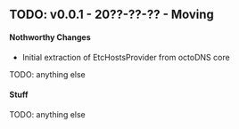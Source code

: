 ## TODO: v0.0.1 - 20??-??-?? - Moving

#### Nothworthy Changes

* Initial extraction of EtcHostsProvider from octoDNS core

TODO: anything else

#### Stuff

TODO: anything else
